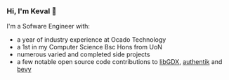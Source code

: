 ### Hi, I'm Keval 👋

I'm a Sofware Engineer with:
- a year of industry experience at Ocado Technology
- a 1st in my Computer Science Bsc Hons from UoN
- numerous varied and completed side projects
- a few notable open source code contributions to [libGDX](libgdx/libgdx), [authentik](goauthentik/authentik) and [bevy](bevyengine/bevy)


